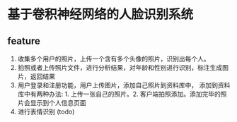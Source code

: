 # 基于卷积神经网络的人脸识别系统

## feature

1. 收集多个用户的照片，上传一个含有多个头像的照片，识别出每个人。
2. 拍照或者上传照片文件，进行分析结果，对年龄和性别进行识别，标注生成图片，返回结果
3. 用户登录和注册功能，用户上传图片，添加自己照片到资料库中，
添加到资料库中有两种办法: 1. 上传一张自己的照片。2. 客户端拍照添加。添加完毕的照片会显示到个人信息页面
4. 进行表情识别 (todo)







